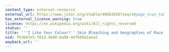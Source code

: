 ```yaml
---
content_type: external-resource
external_url: https://www.jstor.org/stable/40663936?seq=1#page_scan_tab_contents
has_external_license_warning: true
license: https://en.wikipedia.org/wiki/All_rights_reserved
status: ''
title: '''I Like Your Colour!'' Skin Bleaching and Geographies of Race in Urban Ghana'
uid: f63647e5-f81d-4bd0-ba98-44f689a2aea2
wayback_url: ''
---
```

